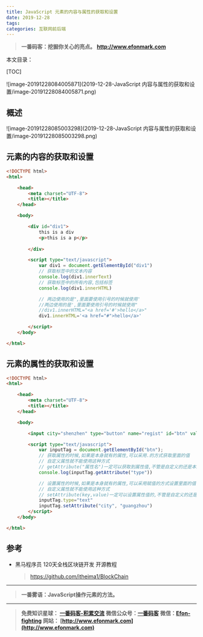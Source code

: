 ```yaml
---
title: JavaScript 元素的内容与属性的获取和设置
date: 2019-12-28
tags: 
categories: 互联网前后端
---
```


> **一番码客：挖掘你关心的亮点。**
> **http://www.efonmark.com**

本文目录：

[TOC]

![image-20191228084005871](2019-12-28-JavaScript 内容与属性的获取和设置/image-20191228084005871.png)

<!--more-->

## 概述

![image-20191228085003298](2019-12-28-JavaScript 内容与属性的获取和设置/image-20191228085003298.png)

## 元素的内容的获取和设置

```html
<!DOCTYPE html>
<html>

	<head>
		<meta charset="UTF-8">
		<title></title>
	</head>

	<body>

		<div id="div1">
			this is a div
			<p>this is a p</p>
			
		</div>

		<script type="text/javascript">
			var div1 = document.getElementById("div1")
			// 获取标签中的文本内容
			console.log(div1.innerText)
			// 获取标签中的所有内容,包括标签
			console.log(div1.innerHTML)

			// 两边使用的是",里面要使用引号的时候就使用'
			//两边使用的是',里面要使用引号的时候就使用"
			//div1.innerHTML="<a href='#'>hello</a>"
			div1.innerHTML='<a href="#">hello</a>'

		</script>
	</body>

</html>
```



## 元素的属性的获取和设置

```html
<!DOCTYPE html>
<html>

	<head>
		<meta charset="UTF-8">
		<title></title>
	</head>

	<body>

		<input city="shenzhen" type="button" name="regist" id="btn" value="注册" />

		<script type="text/javascript">
			var inputTag = document.getElementById("btn");
			// 获取属性的时候,如果是本身就有的属性,可以采用.的方式获取里面的值
			// 自定义属性就不能使用这种方式
			// getAttribute("属性名")一定可以获取到属性值,不管是自定义的还是本身就有的
			console.log(inputTag.getAttribute("type"))

			// 设置属性的时候,如果是本身就有的属性,可以采用赋值的方式设置里面的值
			// 自定义属性就不能使用这种方式
			// setAttribute(key,value)一定可以设置属性值的,不管是自定义的还是本身就有的
			inputTag.type="text"
			inputTag.setAttribute("city", "guangzhou")
		</script>
	</body>

</html>
```



## 参考

* 黑马程序员 120天全栈区块链开发 开源教程

  > https://github.com/itheima1/BlockChain
  

----

> **一番雾语：JavaScript操作元素的方法。**

----------

> **免费知识星球： [一番码客-积累交流](http://www.efonmark.com/efonmark-blog/readme/zhishixingqiu1.png)**
> **微信公众号：[一番码客](http://www.efonmark.com/efonmark-blog/readme/guanzhu_1.jpg)**
> **微信：[Efon-fighting](http://www.efonmark.com/efonmark-blog/readme/weixin.jpg)**
> **网站： [http://www.efonmark.com](http://www.efonmark.com)**